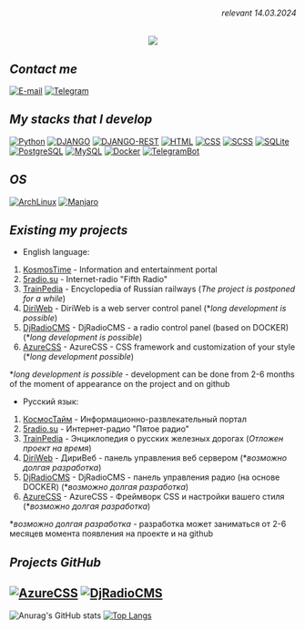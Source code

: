 <h6 align="right">relevant 14.03.2024</h6>
<p align="center">
  <a href="https://git.io/typing-svg">
    <img src="https://readme-typing-svg.herokuapp.com?font=PTSans&duration=2500&pause=2500&center=true&vCenter=true&multiline=true&width=700&height=100&lines=%E2%9C%8C+Welcome!+This+is+my+page+where+you+can+see+my+various+designs;%F0%9F%93%99+My+nickname+is+VegarusNik.+My+name+is+Nikolay;%F0%9F%92%BC+I+run+my+nonprofit+company+GroupMediaVegarus">
  </a>
</p>

## _Contact me_

[![E-mail](https://img.shields.io/badge/E--mail-005FF9?style=for-the-badge&logo=maildotru&logoColor=FFFFFF)](mailto://mv-nikolay@vegarus.su) [![Telegram](https://img.shields.io/badge/telegram-26A5E4?style=for-the-badge&logo=telegram&logoColor=FFFFFF)](https://t.me/vegarus2013)

## _My stacks that I develop_

[![Python](https://img.shields.io/badge/python-3670A0?style=for-the-badge&logo=python&logoColor=FFFFFF)](https://www.python.org) [![DJANGO](https://img.shields.io/badge/django-092E20?style=for-the-badge&logo=django&logoColor=FFFFFF)](https://www.djangoproject.com) [![DJANGO-REST](https://img.shields.io/badge/django-rest-AA0000?style=for-the-badge&logo=django&logoColor=FFFFFF)](https://www.django-rest-framework.org) [![HTML](https://img.shields.io/badge/html5-E34F26?style=for-the-badge&logo=html5&logoColor=FFFFFF)](https://developer.mozilla.org/ru/docs/Learn/Getting_started_with_the_web/HTML_basics) [![CSS](https://img.shields.io/badge/css3-1572B6?style=for-the-badge&logo=css3&logoColor=FFFFFF)](https://developer.mozilla.org/ru/docs/Learn/Getting_started_with_the_web/CSS_basics) [![SCSS](https://img.shields.io/badge/scss-CC6699?style=for-the-badge&logo=sass&logoColor=FFFFFF)](https://sass-lang.com) [![SQLite](https://img.shields.io/badge/SQLite-003B57?style=for-the-badge&logo=sqlite&logoColor=FFFFFF)](https://www.sqlite.com/) [![PostgreSQL](https://img.shields.io/badge/PostgreSQL-4169E1?style=for-the-badge&logo=postgresql&logoColor=FFFFFF)](https://www.postgresql.org) [![MySQL](https://img.shields.io/badge/MySQL-4479A1?style=for-the-badge&logo=mysql&logoColor=FFFFFF)](https://www.mysql.com) [![Docker](https://img.shields.io/badge/docker-2496ED?style=for-the-badge&logo=docker&logoColor=FFFFFF)](https://www.docker.com) [![TelegramBot](https://img.shields.io/badge/Telegram_BOT-Aiogram-2496ED?style=for-the-badge&logo=telegram&logoColor=FFFFFF)](https://pypi.org/project/aiogram/)

## _OS_

[![ArchLinux](https://img.shields.io/badge/ArchLinux-1793D1?style=for-the-badge&logo=archlinux&logoColor=FFFFFF)](https://archlinux.org) [![Manjaro](https://img.shields.io/badge/Manjaro-35BF5C?style=for-the-badge&logo=manjaro&logoColor=FFFFFF)](https://archlinux.org)

## _Existing my projects_

- English language:
1. [KosmosTime](https://kosmostime.su) - Information and entertainment portal
2. [5radio.su](https://5radio.su) - Internet-radio "Fifth Radio"
3. [TrainPedia](https://trainpedia.su) - Encyclopedia of Russian railways (_The project is postponed for a while_)
4. [DiriWeb](https://vegarus.su/soft/diriweb) - DiriWeb is a web server control panel (**long development is possible*)
5. [DjRadioCMS](https://vegarus.su/soft/djradiocms) - DjRadioCMS - a radio control panel (based on DOCKER) (**long development is possible*)
6. [AzureCSS](https://vegarus.su/soft/azurecss) - AzureCSS - CSS framework and customization of your style (**long development possible*)

**long development is possible* - development can be done from 2-6 months of the moment of appearance on the project and on github

- Русский язык:
1. [КосмосТайм](https://kosmostime.su) - Информационно-развлекательный портал
2. [5radio.su](https://5radio.su) - Интернет-радио "Пятое радио"
3. [TrainPedia](https://trainpedia.su) - Энциклопедия о русских железных дорогах (_Отложен проект на время_)
4. [DiriWeb](https://vegarus.su/soft/diriweb) - ДириВеб - панель управления веб сервером (**возможно долгая разработка*)
5. [DjRadioCMS](https://vegarus.su/soft/djradiocms) - DjRadioCMS - панель управления радио (на основе DOCKER) (**возможно долгая разработка*)
6. [AzureCSS](https://vegarus.su/soft/azurecss) - AzureCSS - Фреймворк CSS и настройки вашего стиля (**возможно долгая разработка*)

**возможно долгая разработка* - разработка может заниматься от 2-6 месяцев момента появления на проекте и на github

## _Projects GitHub_

[![AzureCSS](https://github-readme-stats.vercel.app/api/pin/?username=vegarus2013&repo=azurecss)](https://github.com/vegarus2013/azurecs) [![DjRadioCMS](https://github-readme-stats.vercel.app/api/pin/?username=vegarus2013&repo=djradiocms)](https://github.com/vegarus2013/djradiocms)
---

![Anurag's GitHub stats](https://github-readme-stats.vercel.app/api?username=vegarus2013&show_icons=true&border_color=0F3C50&title_color=052634&text_color=0F3C50&icon_color=052634) [![Top Langs](https://github-readme-stats.vercel.app/api/top-langs/?username=vegarus2013&layout=donut)](https://github.com/anuraghazra/github-readme-stats)
